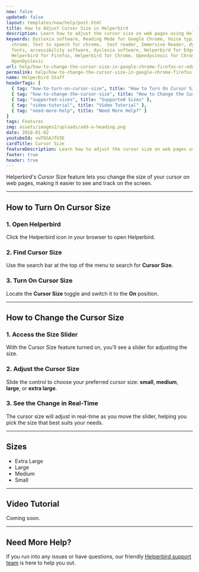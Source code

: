 ```yaml
---
new: false
updated: false
layout: templates/new/help/post.html
title: How to Adjust Cursor Size in Helperbird
description: Learn how to adjust the cursor size on web pages using Helperbird. This guide makes it easy to customize your cursor for better visibility, with options ranging from small to extra large.
keywords: Dyslexia software, Reading Mode for Google Chrome, Voice typing for
  chrome, Text to speech for chrome,  text reader, Immersive Reader, dyslexia
  fonts, accessibility software, dyslexia software, Helperbird for Edge,
  Helperbird for Firefox, Helperbird for Chrome, Opendyslexic for Chrome,
  OpenDyslexic
url: help/how-to-change-the-cursor-size-in-google-chrome-firefox-or-edge/
permalink: help/how-to-change-the-cursor-size-in-google-chrome-firefox-or-edge/
name: Helperbird Staff
headerTags: [
  { tag: "how-to-turn-on-cursor-size", title: "How to Turn On Cursor Size" },
  { tag: "how-to-change-the-cursor-size", title: "How to Change the Cursor Size" },
  { tag: "supported-sizes", title: "Supported Sizes" },
  { tag: "video-tutorial", title: "Video Tutorial" },
  { tag: "need-more-help", title: "Need More Help?" }
]
tags: Features
img: assets/images2/uploads/add-a-heading.png
date: 2018-01-02
youtubeId: vwT8SAJfU3E
cardTitle: Cursor Size
featureDescription: Learn how to adjust the cursor size on web pages using Helperbird. This guide makes it easy to customize your cursor for better visibility, with options ranging from small to extra large.
footer: true
header: true
---
```


Helperbird's Cursor Size feature lets you change the size of your cursor on web pages, making it easier to see and track on the screen.

---

## How to Turn On Cursor Size

### 1. Open Helperbird

Click the Helperbird icon in your browser to open Helperbird.

### 2. Find Cursor Size

Use the search bar at the top of the menu to search for **Cursor Size**.

### 3. Turn On Cursor Size

Locate the **Cursor Size** toggle and switch it to the **On** position.

---

## How to Change the Cursor Size

### 1. Access the Size Slider

With the Cursor Size feature turned on, you’ll see a slider for adjusting the size.

### 2. Adjust the Cursor Size

Slide the control to choose your preferred cursor size: **small**, **medium**, **large**, or **extra large**.

### 3. See the Change in Real-Time

The cursor size will adjust in real-time as you move the slider, helping you pick the size that best suits your needs.

---

## Sizes

- Extra Large
- Large
- Medium
- Small

---

## Video Tutorial

Coming soon.

---

## Need More Help?

If you run into any issues or have questions, our friendly [Helperbird support team](/support/) is here to help you out.

